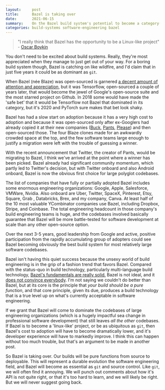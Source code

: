 ```yaml
---
layout:     post
title:      Bazel is taking over
date:       2021-06-15
summary:    On the Bazel build system's potential to become a category-killer.  
categories: build-systems software-engineering bazel
---
```


> "I really think that Bazel has the opportunity to be a Linux-like project"  - [Oscar Boykin](https://youtu.be/t_Omlhh7IJc?t=172s)

You don't need to be excited about build systems. Really, they're most appreciated when they manage to just get out of your way. 
For a boring build system though, Bazel is catching on like wildfire, and I'd claim that in just five years it could be as dominant as `git`.

When Bazel (née Blaze) was open-sourced is garnered [a decent amount of attention and appreciation](https://news.ycombinator.com/item?id=9256844), but it was Tensorflow, 
open-sourced a couple of years later, that would become the jewel of Google's open-source suite and the most starred project on Github. In 2018 some would have made the 
'safe bet' that it would be Tensorflow not Bazel that dominated in its category, but it's 2020 and PyTorch sure makes that bet look shaky. 

Bazel has had a slow start on adoption because it has a very high cost to adoption and because it was open-sourced only after ex-Googlers had already copied it at their 
new companies ([Buck](https://github.com/facebook/buck), [Pants](https://github.com/pantsbuild/pants), [Please](https://github.com/thought-machine/please)) and then open-sourced those. 
The four Blaze clones made for an awkwardly crowded space at the top, and the few software teams large enough to justify a migration were left with the trouble of guessing a winner. 

With the recent announcement that Twitter, the creator of Pants, would be migrating to Bazel, I think we've arrived at the point where a winner has been picked. 
Bazel already had significant community momentum, which partly led to Twitter's decision, but with Twitter onboard and also Android onboard, Bazel is now the obvious first choice for large polyglot codebases. 

The list of companies that have fully or partially adopted Bazel includes some enormous engineering organizations: Google, Apple, Salesforce, VMWare, Nvidia. Also onboard are Uber, 
Twitter, SpaceX, Pinterest, Etsy, Square, Grab , Databricks, Brex, and my company, Canva. At least half of the 10 most valuable YCombinator companies use Bazel, including Dropbox, Stripe, and Coinbase. 
The total engineering headcount in those company's build engineering teams is huge, and the codebases involved basically guarantee that Bazel will be more battle-tested for software development at scale than any other open-source option. 

Over the next 3-5 years, good leadership from Google and active, positive participation from the rapidly accumulating group of adopters could see Bazel becoming obviously the best build system for most relatively large software codebases. 

Bazel isn't having this quiet success because the unsexy world of build engineering is in the grip of a fashion trend that favors Bazel. Compared with the status-quo in build technology, particularly multi-language build technology, 
[Bazel's fundamentals are really solid.](https://www.microsoft.com/en-us/research/uploads/prod/2018/03/build-systems.pdf) Bazel is not ideal, and it [does not convince everybody](https://blog.mozilla.org/nfroyd/2019/10/28/evaluating-bazel-for-building-firefox-part-1/). 
I'm not saying we couldn't do better than Bazel, but at its core is the principle that *your build should be a pure function*, and that core principle, given its due, produces a build technology that is a true level up on what's currently acceptable in software engineering. 

If we grant that Bazel will come to dominate the codebases of large engineering organizations (which is a hugely impactful sea change in professional software development) that still leaves 
*all the other* codebases. If Bazel is to become a 'linux-like' project, or be as ubiquitous as `git`, then Bazel's cost to adoption will have to become dramatically lower, and 
it's developer experience will have to markedly improve. I think this can happen without too much trouble, but that's an argument to be made in another post.  

So Bazel is taking over. Our builds will be pure functions from source to deployable. This will represent a durable evolution the software engineering field, and Bazel will become as 
essential as `git` and source control. Like `git`, we will often find it annoying. We will punch out comments about how it's API is not quite right, or that it's too hard to learn, and we will likely be right. But we will never suggest going back.
